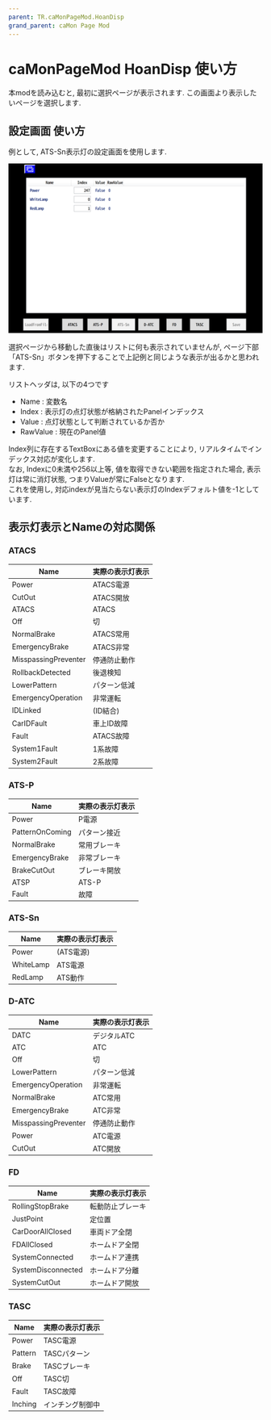 ```yaml
---
parent: TR.caMonPageMod.HoanDisp
grand_parent: caMon Page Mod
---
```


# caMonPageMod HoanDisp 使い方
本modを読み込むと, 最初に選択ページが表示されます.  この画面より表示したいページを選択します.

## 設定画面 使い方
例として, ATS-Sn表示灯の設定画面を使用します.

![SettingPage (ATS-Sn)](img/SettingPage.ATSSn.png)

選択ページから移動した直後はリストに何も表示されていませんが, ページ下部「ATS-Sn」ボタンを押下することで上記例と同じような表示が出るかと思われます.

リストヘッダは, 以下の4つです
- Name : 変数名
- Index : 表示灯の点灯状態が格納されたPanelインデックス
- Value : 点灯状態として判断されているか否か
- RawValue : 現在のPanel値

Index列に存在するTextBoxにある値を変更することにより, リアルタイムでインデックス対応が変化します.  
なお, Indexに0未満や256以上等, 値を取得できない範囲を指定された場合, 表示灯は常に消灯状態, つまりValueが常にFalseとなります.  
これを使用し, 対応indexが見当たらない表示灯のIndexデフォルト値を-1としています.

## 表示灯表示とNameの対応関係
### ATACS

|Name|実際の表示灯表示|
|-|-|
|Power|ATACS電源|
|CutOut|ATACS開放|
|ATACS|ATACS|
|Off|切|
|NormalBrake|ATACS常用|
|EmergencyBrake|ATACS非常|
|MisspassingPreventer|停通防止動作|
|RollbackDetected|後退検知|
|LowerPattern|パターン低減|
|EmergencyOperation|非常運転|
|IDLinked|(ID結合)|
|CarIDFault|車上ID故障|
|Fault|ATACS故障|
|System1Fault|1系故障|
|System2Fault|2系故障|

### ATS-P

|Name|実際の表示灯表示|
|-|-|
|Power|P電源|
|PatternOnComing|パターン接近|
|NormalBrake|常用ブレーキ|
|EmergencyBrake|非常ブレーキ|
|BrakeCutOut|ブレーキ開放|
|ATSP|ATS-P|
|Fault|故障|

### ATS-Sn

|Name|実際の表示灯表示|
|-|-|
|Power|(ATS電源)|
|WhiteLamp|ATS電源|
|RedLamp|ATS動作|

### D-ATC

|Name|実際の表示灯表示|
|-|-|
|DATC|デジタルATC|
|ATC|ATC|
|Off|切|
|LowerPattern|パターン低減|
|EmergencyOperation|非常運転|
|NormalBrake|ATC常用|
|EmergencyBrake|ATC非常|
|MisspassingPreventer|停通防止動作|
|Power|ATC電源|
|CutOut|ATC開放|

### FD

|Name|実際の表示灯表示|
|-|-|
|RollingStopBrake|転動防止ブレーキ|
|JustPoint|定位置|
|CarDoorAllClosed|車両ドア全閉|
|FDAllClosed|ホームドア全閉|
|SystemConnected|ホームドア連携|
|SystemDisconnected|ホームドア分離|
|SystemCutOut|ホームドア開放|

### TASC

|Name|実際の表示灯表示|
|-|-|
|Power|TASC電源|
|Pattern|TASCパターン|
|Brake|TASCブレーキ|
|Off|TASC切|
|Fault|TASC故障|
|Inching|インチング制御中|
